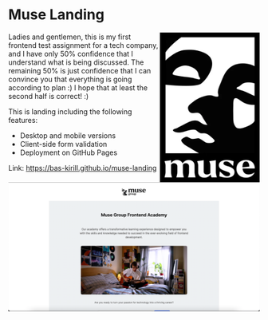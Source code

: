 # Muse Landing

<img style="float: right" width="200" height="300" src="./images/muse-logo.png">

Ladies and gentlemen, this is my first frontend test assignment for a tech company,
and I have only 50% confidence that I
understand what is being discussed.
The remaining 50% is just confidence that I can convince you that everything is
going according to plan :)
I hope that at least the second half is correct!
:)

This is landing including the following features:
* Desktop and mobile versions
* Client-side form validation
* Deployment on GitHub Pages

Link: https://bas-kirill.github.io/muse-landing

<img src="./images/deployed-landing-example.png">

[comment]: <> (Сверстать адаптивно любым предпочитаемым способом)
[comment]: <> (Сделать валидацию email-поля по клику кнопки формы и по нажатию кнопки Enter)
[comment]: <> (Показывать alert "Welcome to the team!", если валидация прошла успешно)
[comment]: <> (Показывать alert "Email is invalid", если валидация прошла неуспешно)
[comment]: <> (Залить код в публичный Github репозиторий)
[comment]: <> (Задеплоить результат на Github Pages)
[comment]: <> (Прислать ссылку на репозиторий и на сайт)
[comment]: <> (На выполнение задания дается 7 календарных дней. Удачи!)
